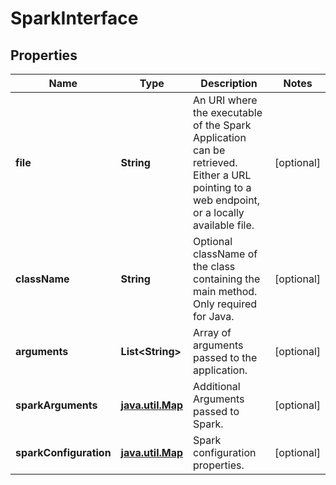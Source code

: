 
# SparkInterface

## Properties
Name | Type | Description | Notes
------------ | ------------- | ------------- | -------------
**file** | **String** | An URI where the executable of the Spark Application can be retrieved. Either a URL pointing to a web endpoint, or a locally available file.  |  [optional]
**className** | **String** | Optional className of the class containing the main method. Only required for Java.  |  [optional]
**arguments** | **List&lt;String&gt;** | Array of arguments passed to the application.  |  [optional]
**sparkArguments** | [**java.util.Map**](java.util.Map.md) | Additional Arguments passed to Spark.  |  [optional]
**sparkConfiguration** | [**java.util.Map**](java.util.Map.md) | Spark configuration properties.  |  [optional]



